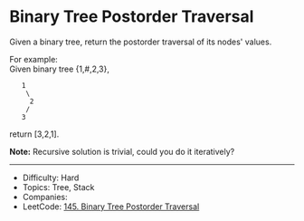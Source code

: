 # Binary Tree Postorder Traversal

Given a binary tree, return the postorder traversal of its nodes' values.

For example:  
Given binary tree {1,#,2,3},
```
   1
    \
     2
    /
   3
```
return [3,2,1].

**Note:** Recursive solution is trivial, could you do it iteratively?

---

* Difficulty: Hard
* Topics: Tree, Stack
* Companies: 
* LeetCode: [145. Binary Tree Postorder Traversal](https://leetcode.com/problems/binary-tree-postorder-traversal/description/)
